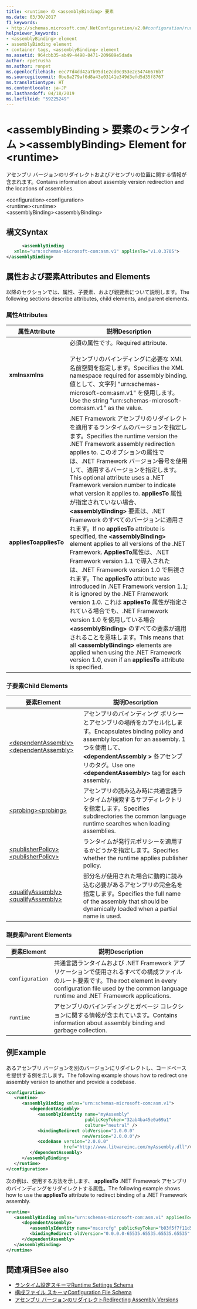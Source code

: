```yaml
---
title: <runtime> の <assemblyBinding> 要素
ms.date: 03/30/2017
f1_keywords:
- http://schemas.microsoft.com/.NetConfiguration/v2.0#configuration/runtime/assemblyBinding
helpviewer_keywords:
- <assemblyBinding> element
- assemblyBinding element
- container tags, <assemblyBinding> element
ms.assetid: 964cbb35-ab49-4498-8471-209689e5dada
author: rpetrusha
ms.author: ronpet
ms.openlocfilehash: eec77d4dd42a7b95d1e2cd0e353e2e54746676b7
ms.sourcegitcommit: 0be8a279af6d8a43e03141e349d3efd5d35f8767
ms.translationtype: HT
ms.contentlocale: ja-JP
ms.lasthandoff: 04/18/2019
ms.locfileid: "59225249"
---
```

# <a name="assemblybinding-element-for-runtime"></a><span data-ttu-id="63fb9-102">\<assemblyBinding > 要素の\<ランタイム ></span><span class="sxs-lookup"><span data-stu-id="63fb9-102">\<assemblyBinding> Element for \<runtime></span></span>
<span data-ttu-id="63fb9-103">アセンブリ バージョンのリダイレクトおよびアセンブリの位置に関する情報が含まれます。</span><span class="sxs-lookup"><span data-stu-id="63fb9-103">Contains information about assembly version redirection and the locations of assemblies.</span></span>  
  
 <span data-ttu-id="63fb9-104">\<configuration></span><span class="sxs-lookup"><span data-stu-id="63fb9-104">\<configuration></span></span>  
<span data-ttu-id="63fb9-105">\<runtime></span><span class="sxs-lookup"><span data-stu-id="63fb9-105">\<runtime></span></span>  
<span data-ttu-id="63fb9-106">\<assemblyBinding></span><span class="sxs-lookup"><span data-stu-id="63fb9-106">\<assemblyBinding></span></span>  
  
## <a name="syntax"></a><span data-ttu-id="63fb9-107">構文</span><span class="sxs-lookup"><span data-stu-id="63fb9-107">Syntax</span></span>  
  
```xml  
      <assemblyBinding    
   xmlns="urn:schemas-microsoft-com:asm.v1" appliesTo="v1.0.3705">  
</assemblyBinding>  
```  
  
## <a name="attributes-and-elements"></a><span data-ttu-id="63fb9-108">属性および要素</span><span class="sxs-lookup"><span data-stu-id="63fb9-108">Attributes and Elements</span></span>  
 <span data-ttu-id="63fb9-109">以降のセクションでは、属性、子要素、および親要素について説明します。</span><span class="sxs-lookup"><span data-stu-id="63fb9-109">The following sections describe attributes, child elements, and parent elements.</span></span>  
  
### <a name="attributes"></a><span data-ttu-id="63fb9-110">属性</span><span class="sxs-lookup"><span data-stu-id="63fb9-110">Attributes</span></span>  
  
|<span data-ttu-id="63fb9-111">属性</span><span class="sxs-lookup"><span data-stu-id="63fb9-111">Attribute</span></span>|<span data-ttu-id="63fb9-112">説明</span><span class="sxs-lookup"><span data-stu-id="63fb9-112">Description</span></span>|  
|---------------|-----------------|  
|<span data-ttu-id="63fb9-113">**xmlns**</span><span class="sxs-lookup"><span data-stu-id="63fb9-113">**xmlns**</span></span>|<span data-ttu-id="63fb9-114">必須の属性です。</span><span class="sxs-lookup"><span data-stu-id="63fb9-114">Required attribute.</span></span><br /><br /> <span data-ttu-id="63fb9-115">アセンブリのバインディングに必要な XML 名前空間を指定します。</span><span class="sxs-lookup"><span data-stu-id="63fb9-115">Specifies the XML namespace required for assembly binding.</span></span> <span data-ttu-id="63fb9-116">値として、文字列 "urn:schemas-microsoft-com:asm.v1" を使用します。</span><span class="sxs-lookup"><span data-stu-id="63fb9-116">Use the string "urn:schemas-microsoft-com:asm.v1" as the value.</span></span>|  
|<span data-ttu-id="63fb9-117">**appliesTo**</span><span class="sxs-lookup"><span data-stu-id="63fb9-117">**appliesTo**</span></span>|<span data-ttu-id="63fb9-118">.NET Framework アセンブリのリダイレクトを適用するランタイムのバージョンを指定します。</span><span class="sxs-lookup"><span data-stu-id="63fb9-118">Specifies the runtime version the .NET Framework assembly redirection applies to.</span></span> <span data-ttu-id="63fb9-119">このオプションの属性では、.NET Framework バージョン番号を使用して、適用するバージョンを指定します。</span><span class="sxs-lookup"><span data-stu-id="63fb9-119">This optional attribute uses a .NET Framework version number to indicate what version it applies to.</span></span> <span data-ttu-id="63fb9-120">**appliesTo** 属性が指定されていない場合、**\<assemblyBinding>** 要素は、.NET Framework のすべてのバージョンに適用されます。</span><span class="sxs-lookup"><span data-stu-id="63fb9-120">If no **appliesTo** attribute is specified, the **\<assemblyBinding>** element applies to all versions of the .NET Framework.</span></span> <span data-ttu-id="63fb9-121">**AppliesTo**属性は、.NET Framework version 1.1 で導入されたは、.NET Framework version 1.0 で無視されます。</span><span class="sxs-lookup"><span data-stu-id="63fb9-121">The **appliesTo** attribute was introduced in .NET Framework version 1.1; it is ignored by the .NET Framework version 1.0.</span></span> <span data-ttu-id="63fb9-122">これは **appliesTo** 属性が指定されている場合でも、.NET Framework version 1.0 を使用している場合 **\<assemblyBinding>** のすべての要素が適用されることを意味します。</span><span class="sxs-lookup"><span data-stu-id="63fb9-122">This means that all **\<assemblyBinding>** elements are applied when using the .NET Framework version 1.0, even if an **appliesTo** attribute is specified.</span></span>|  
  
### <a name="child-elements"></a><span data-ttu-id="63fb9-123">子要素</span><span class="sxs-lookup"><span data-stu-id="63fb9-123">Child Elements</span></span>  
  
|<span data-ttu-id="63fb9-124">要素</span><span class="sxs-lookup"><span data-stu-id="63fb9-124">Element</span></span>|<span data-ttu-id="63fb9-125">説明</span><span class="sxs-lookup"><span data-stu-id="63fb9-125">Description</span></span>|  
|-------------|-----------------|  
|[<span data-ttu-id="63fb9-126">\<dependentAssembly></span><span class="sxs-lookup"><span data-stu-id="63fb9-126">\<dependentAssembly></span></span>](../../../../../docs/framework/configure-apps/file-schema/runtime/dependentassembly-element.md)|<span data-ttu-id="63fb9-127">アセンブリのバインディング ポリシーとアセンブリの場所をカプセル化します。</span><span class="sxs-lookup"><span data-stu-id="63fb9-127">Encapsulates binding policy and assembly location for an assembly.</span></span> <span data-ttu-id="63fb9-128">1 つを使用して、  **\<dependentAssembly >** 各アセンブリのタグ。</span><span class="sxs-lookup"><span data-stu-id="63fb9-128">Use one **\<dependentAssembly>** tag for each assembly.</span></span>|  
|[<span data-ttu-id="63fb9-129">\<probing></span><span class="sxs-lookup"><span data-stu-id="63fb9-129">\<probing></span></span>](../../../../../docs/framework/configure-apps/file-schema/runtime/probing-element.md)|<span data-ttu-id="63fb9-130">アセンブリの読み込み時に共通言語ランタイムが検索するサブディレクトリを指定します。</span><span class="sxs-lookup"><span data-stu-id="63fb9-130">Specifies subdirectories the common language runtime searches when loading assemblies.</span></span>|  
|[<span data-ttu-id="63fb9-131">\<publisherPolicy></span><span class="sxs-lookup"><span data-stu-id="63fb9-131">\<publisherPolicy></span></span>](../../../../../docs/framework/configure-apps/file-schema/runtime/publisherpolicy-element.md)|<span data-ttu-id="63fb9-132">ランタイムが発行元ポリシーを適用するかどうかを指定します。</span><span class="sxs-lookup"><span data-stu-id="63fb9-132">Specifies whether the runtime applies publisher policy.</span></span>|  
|[<span data-ttu-id="63fb9-133">\<qualifyAssembly></span><span class="sxs-lookup"><span data-stu-id="63fb9-133">\<qualifyAssembly></span></span>](../../../../../docs/framework/configure-apps/file-schema/runtime/qualifyassembly-element.md)|<span data-ttu-id="63fb9-134">部分名が使用された場合に動的に読み込む必要があるアセンブリの完全名を指定します。</span><span class="sxs-lookup"><span data-stu-id="63fb9-134">Specifies the full name of the assembly that should be dynamically loaded when a partial name is used.</span></span>|  
  
### <a name="parent-elements"></a><span data-ttu-id="63fb9-135">親要素</span><span class="sxs-lookup"><span data-stu-id="63fb9-135">Parent Elements</span></span>  
  
|<span data-ttu-id="63fb9-136">要素</span><span class="sxs-lookup"><span data-stu-id="63fb9-136">Element</span></span>|<span data-ttu-id="63fb9-137">説明</span><span class="sxs-lookup"><span data-stu-id="63fb9-137">Description</span></span>|  
|-------------|-----------------|  
|`configuration`|<span data-ttu-id="63fb9-138">共通言語ランタイムおよび .NET Framework アプリケーションで使用されるすべての構成ファイルのルート要素です。</span><span class="sxs-lookup"><span data-stu-id="63fb9-138">The root element in every configuration file used by the common language runtime and .NET Framework applications.</span></span>|  
|`runtime`|<span data-ttu-id="63fb9-139">アセンブリのバインディングとガベージ コレクションに関する情報が含まれています。</span><span class="sxs-lookup"><span data-stu-id="63fb9-139">Contains information about assembly binding and garbage collection.</span></span>|  
  
## <a name="example"></a><span data-ttu-id="63fb9-140">例</span><span class="sxs-lookup"><span data-stu-id="63fb9-140">Example</span></span>  
 <span data-ttu-id="63fb9-141">あるアセンブリ バージョンを別のバージョンにリダイレクトし、コードベースを提供する例を示します。</span><span class="sxs-lookup"><span data-stu-id="63fb9-141">The following example shows how to redirect one assembly version to another and provide a codebase.</span></span>  
  
```xml  
<configuration>  
   <runtime>  
      <assemblyBinding xmlns="urn:schemas-microsoft-com:asm.v1">  
         <dependentAssembly>  
            <assemblyIdentity name="myAssembly"  
                              publicKeyToken="32ab4ba45e0a69a1"  
                              culture="neutral" />  
            <bindingRedirect oldVersion="1.0.0.0"  
                             newVersion="2.0.0.0"/>  
            <codeBase version="2.0.0.0"  
                      href="http://www.litwareinc.com/myAssembly.dll"/>  
         </dependentAssembly>  
      </assemblyBinding>  
   </runtime>  
</configuration>  
```  
  
 <span data-ttu-id="63fb9-142">次の例は、使用する方法を示します、 **appliesTo** .NET Framework アセンブリのバインディングをリダイレクトする属性。</span><span class="sxs-lookup"><span data-stu-id="63fb9-142">The following example shows how to use the **appliesTo** attribute to redirect binding of a .NET Framework assembly.</span></span>  
  
```xml  
<runtime>  
   <assemblyBinding xmlns="urn:schemas-microsoft-com:asm.v1" appliesTo="v1.0.3705">  
      <dependentAssembly>   
         <assemblyIdentity name="mscorcfg" publicKeyToken="b03f5f7f11d50a3a" culture=""/>  
         <bindingRedirect oldVersion="0.0.0.0-65535.65535.65535.65535" newVersion="1.0.3300.0"/>  
      </dependentAssembly>  
   </assemblyBinding>  
</runtime>  
```  
  
## <a name="see-also"></a><span data-ttu-id="63fb9-143">関連項目</span><span class="sxs-lookup"><span data-stu-id="63fb9-143">See also</span></span>

- [<span data-ttu-id="63fb9-144">ランタイム設定スキーマ</span><span class="sxs-lookup"><span data-stu-id="63fb9-144">Runtime Settings Schema</span></span>](../../../../../docs/framework/configure-apps/file-schema/runtime/index.md)
- [<span data-ttu-id="63fb9-145">構成ファイル スキーマ</span><span class="sxs-lookup"><span data-stu-id="63fb9-145">Configuration File Schema</span></span>](../../../../../docs/framework/configure-apps/file-schema/index.md)
- [<span data-ttu-id="63fb9-146">アセンブリ バージョンのリダイレクト</span><span class="sxs-lookup"><span data-stu-id="63fb9-146">Redirecting Assembly Versions</span></span>](../../../../../docs/framework/configure-apps/redirect-assembly-versions.md)
